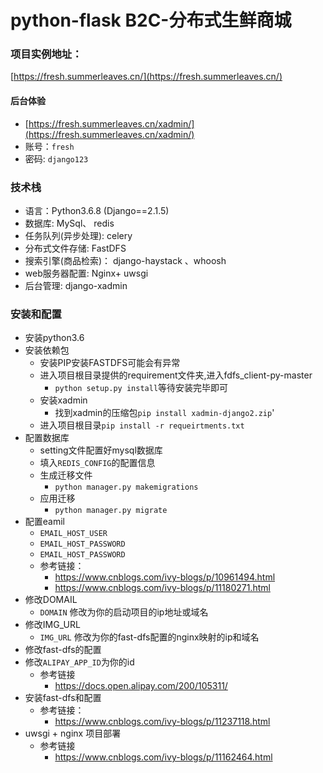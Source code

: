 # python-flask B2C-分布式生鲜商城

### 项目实例地址：
[https://fresh.summerleaves.cn/](https://fresh.summerleaves.cn/)
####  后台体验
   * [https://fresh.summerleaves.cn/xadmin/](https://fresh.summerleaves.cn/xadmin/)
   * 账号：`fresh`
   * 密码: `django123`
###  技术栈
* 语言：Python3.6.8  (Django==2.1.5)
* 数据库: MySql、 redis
* 任务队列(异步处理): celery
* 分布式文件存储: FastDFS
* 搜索引擎(商品检索)： django-haystack 、whoosh
* web服务器配置: Nginx+ uwsgi
* 后台管理: django-xadmin


###  安装和配置
* 安装python3.6
* 安装依赖包  
    * 安装PIP安装FASTDFS可能会有异常
    * 进入项目根目录提供的requirement文件夹,进入fdfs_client-py-master
        * `python setup.py install`等待安装完毕即可
    * 安装xadmin
        * 找到xadmin的压缩包`pip install xadmin-django2.zip`'
    * 进入项目根目录`pip install -r requeirtments.txt`
* 配置数据库
    * setting文件配置好mysql数据库
    * 填入`REDIS_CONFIG`的配置信息
    * 生成迁移文件
        * `python manager.py makemigrations`
    * 应用迁移
        * `python manager.py migrate`
* 配置eamil
    * `EMAIL_HOST_USER`
    * `EMAIL_HOST_PASSWORD`
    * `EMAIL_HOST_PASSWORD`
    * 参考链接：
        * https://www.cnblogs.com/ivy-blogs/p/10961494.html
        * https://www.cnblogs.com/ivy-blogs/p/11180271.html
* 修改DOMAIL
    * `DOMAIN` 修改为你的启动项目的ip地址或域名
* 修改IMG_URL
    * `IMG_URL` 修改为你的fast-dfs配置的nginx映射的ip和域名
* 修改fast-dfs的配置
* 修改`ALIPAY_APP_ID`为你的id
    * 参考链接
        * https://docs.open.alipay.com/200/105311/
* 安装fast-dfs和配置
    * 参考链接：
        * https://www.cnblogs.com/ivy-blogs/p/11237118.html
* uwsgi + nginx 项目部署
    * 参考链接
        * https://www.cnblogs.com/ivy-blogs/p/11162464.html